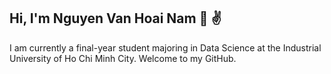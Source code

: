 ## Hi, I'm Nguyen Van Hoai Nam :wave: :v:  
I am currently a final-year student majoring in Data Science at the Industrial University of Ho Chi Minh City. Welcome to my GitHub.  
